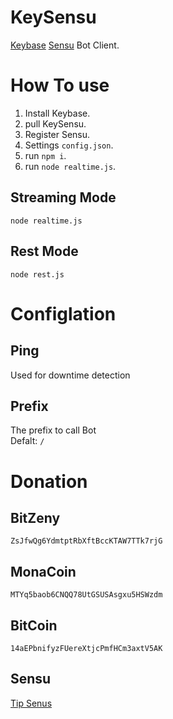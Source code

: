 # KeySensu

[Keybase](https://keybase.io) [Sensu](https://sensu.tips) Bot Client.

# How To use

1. Install Keybase.
2. pull KeySensu.
3. Register Sensu.
4. Settings `config.json`.
5. run `npm i`.
6. run `node realtime.js`.

## Streaming Mode

```
node realtime.js
```

## Rest Mode
```
node rest.js
```

# Configlation

## Ping

Used for downtime detection

## Prefix

The prefix to call Bot  
Defalt: `/`

# Donation

## BitZeny
`ZsJfwQg6YdmtptRbXftBccKTAW7TTk7rjG`
## MonaCoin
`MTYq5baob6CNQQ78UtGSUSAsgxu5HSWzdm`
## BitCoin
`14aEPbnifyzFUereXtjcPmfHCm3axtV5AK`
## Sensu
[Tip Senus](https://shinoharata.github.io/TipSensuWithTwitter/?name=uesitananame55)